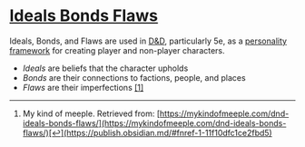 # [Ideals Bonds Flaws](https://notes.nicolevanderhoeven.com/Ideals+Bonds+Flaws)

Ideals, Bonds, and Flaws are used in [D&D](https://notes.nicolevanderhoeven.com/Dungeons+%26+Dragons), particularly 5e, as a [personality framework](https://notes.nicolevanderhoeven.com/Personality+Frameworks) for creating player and non-player characters.

- _Ideals_ are beliefs that the character upholds
- _Bonds_ are their connections to factions, people, and places
- _Flaws_ are their imperfections [[1]](https://publish.obsidian.md/#fn-1-11f10dfc1ce2fbd5)

---

1. My kind of meeple. Retrieved from: [https://mykindofmeeple.com/dnd-ideals-bonds-flaws/](https://mykindofmeeple.com/dnd-ideals-bonds-flaws/)[↩︎](https://publish.obsidian.md/#fnref-1-11f10dfc1ce2fbd5)